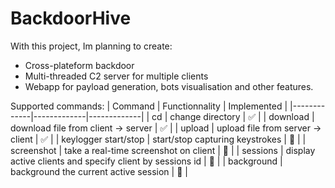 # BackdoorHive

With this project, Im planning to create:

- Cross-plateform backdoor
- Multi-threaded C2 server for multiple clients 
- Webapp for payload generation, bots visualisation and other features.


Supported commands:
| Command    | Functionnality    | Implemented    |
|-------------|-------------|-------------|
| cd | change directory  | ✅ |
| download | download file from client -> server  | ✅ |
| upload | upload file from server -> client | ✅ |
| keylogger start/stop | start/stop capturing keystrokes | 🔄 |
| screenshot | take a real-time screenshot on client | 🔄 |
| sessions | display active clients and specify client by sessions id | 🔄 |
| background | background the current active session | 🔄 |
